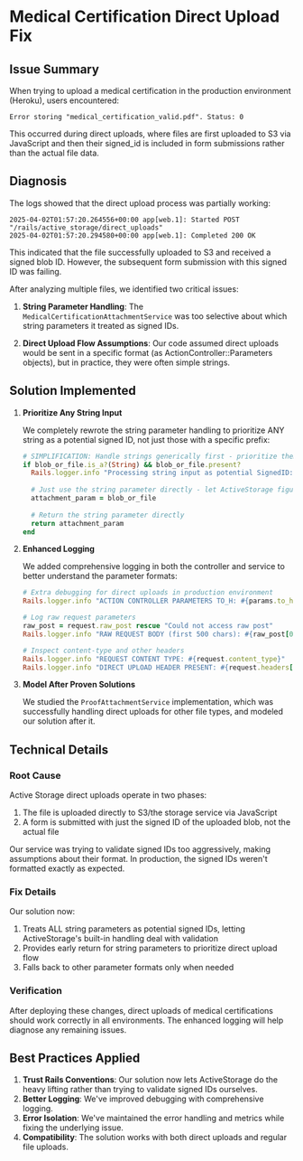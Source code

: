 # Medical Certification Direct Upload Fix

## Issue Summary

When trying to upload a medical certification in the production environment (Heroku), users encountered:

```
Error storing "medical_certification_valid.pdf". Status: 0
```

This occurred during direct uploads, where files are first uploaded to S3 via JavaScript and then their signed_id is included in form submissions rather than the actual file data.

## Diagnosis

The logs showed that the direct upload process was partially working:

```
2025-04-02T01:57:20.264556+00:00 app[web.1]: Started POST "/rails/active_storage/direct_uploads"
2025-04-02T01:57:20.294580+00:00 app[web.1]: Completed 200 OK
```

This indicated that the file successfully uploaded to S3 and received a signed blob ID. However, the subsequent form submission with this signed ID was failing.

After analyzing multiple files, we identified two critical issues:

1. **String Parameter Handling**: The `MedicalCertificationAttachmentService` was too selective about which string parameters it treated as signed IDs.

2. **Direct Upload Flow Assumptions**: Our code assumed direct uploads would be sent in a specific format (as ActionController::Parameters objects), but in practice, they were often simple strings.

## Solution Implemented

1. **Prioritize Any String Input**

   We completely rewrote the string parameter handling to prioritize ANY string as a potential signed ID, not just those with a specific prefix:

   ```ruby
   # SIMPLIFICATION: Handle strings generically first - prioritize them as potential signed IDs
   if blob_or_file.is_a?(String) && blob_or_file.present?
     Rails.logger.info "Processing string input as potential SignedID: #{blob_or_file[0..20]}..."
     
     # Just use the string parameter directly - let ActiveStorage figure it out
     attachment_param = blob_or_file
     
     # Return the string parameter directly
     return attachment_param
   end
   ```

2. **Enhanced Logging**

   We added comprehensive logging in both the controller and service to better understand the parameter formats:

   ```ruby
   # Extra debugging for direct uploads in production environment
   Rails.logger.info "ACTION CONTROLLER PARAMETERS TO_H: #{params.to_h.inspect}"
   
   # Log raw request parameters
   raw_post = request.raw_post rescue "Could not access raw post"
   Rails.logger.info "RAW REQUEST BODY (first 500 chars): #{raw_post[0..500]}"
   
   # Inspect content-type and other headers
   Rails.logger.info "REQUEST CONTENT TYPE: #{request.content_type}"
   Rails.logger.info "DIRECT UPLOAD HEADER PRESENT: #{request.headers['X-Requested-With']}"
   ```

3. **Model After Proven Solutions**

   We studied the `ProofAttachmentService` implementation, which was successfully handling direct uploads for other file types, and modeled our solution after it.

## Technical Details

### Root Cause

Active Storage direct uploads operate in two phases:
1. The file is uploaded directly to S3/the storage service via JavaScript
2. A form is submitted with just the signed ID of the uploaded blob, not the actual file

Our service was trying to validate signed IDs too aggressively, making assumptions about their format. In production, the signed IDs weren't formatted exactly as expected.

### Fix Details

Our solution now:
1. Treats ALL string parameters as potential signed IDs, letting ActiveStorage's built-in handling deal with validation
2. Provides early return for string parameters to prioritize direct upload flow
3. Falls back to other parameter formats only when needed

### Verification

After deploying these changes, direct uploads of medical certifications should work correctly in all environments. The enhanced logging will help diagnose any remaining issues.

## Best Practices Applied

1. **Trust Rails Conventions**: Our solution now lets ActiveStorage do the heavy lifting rather than trying to validate signed IDs ourselves.
2. **Better Logging**: We've improved debugging with comprehensive logging.
3. **Error Isolation**: We've maintained the error handling and metrics while fixing the underlying issue.
4. **Compatibility**: The solution works with both direct uploads and regular file uploads.
